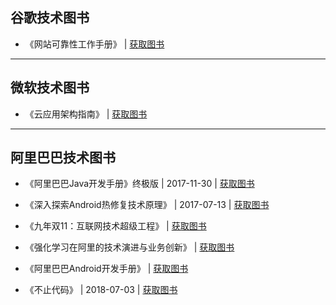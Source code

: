 ## 谷歌技术图书

* 《网站可靠性工作手册》 | [获取图书](http://dl-zimo.xiaosongfu.com/the-site-reliability-workbook-next18.pdf)

---  

## 微软技术图书

* 《云应用架构指南》 | [获取图书](http://dl-zimo.xiaosongfu.com/Cloud_Application_Architecture_Guide_EN_US.pdf)

---  

## 阿里巴巴技术图书

* 《阿里巴巴Java开发手册》终极版 | 2017-11-30 | [获取图书](http://techforum-img.cn-hangzhou.oss-pub.aliyun-inc.com/Java_1512024443940.pdf)

* 《深入探索Android热修复技术原理》 | 2017-07-13  | [获取图书](https://mp.weixin.qq.com/s/Yp-Z5E9FKC2gCRM-_998gw)

* 《九年双11：互联网技术超级工程》 | [获取图书](https://102.alibaba.com/downloadFile.do?file=1516614343703/AliDouble11.pdf)

* 《强化学习在阿里的技术演进与业务创新》 | [获取图书](https://102.alibaba.com/downloadFile.do?file=1517812754285/reinforcement_learning.pdf)

* 《阿里巴巴Android开发手册》 | [获取图书](https://edu.aliyun.com/course/813)

* 《不止代码》 | 2018-07-03 | [获取图书](https://102.alibaba.com/downloadFile.do?file=1530517140411/Codelife.pdf)
